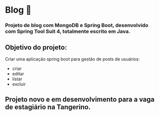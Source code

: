 # Blog 🖖
### Projeto de blog com MongoDB e Spring Boot, desenvolvido com Spring Tool Suit 4, totalmente escrito em Java.
## Objetivo do projeto:
Criar uma aplicação spring boot para gestão de posts de usuários:
+ criar
+ editar
+ listar
+ excluir
## Projeto novo e em desenvolvimento para a vaga de estagiário na Tangerino.
